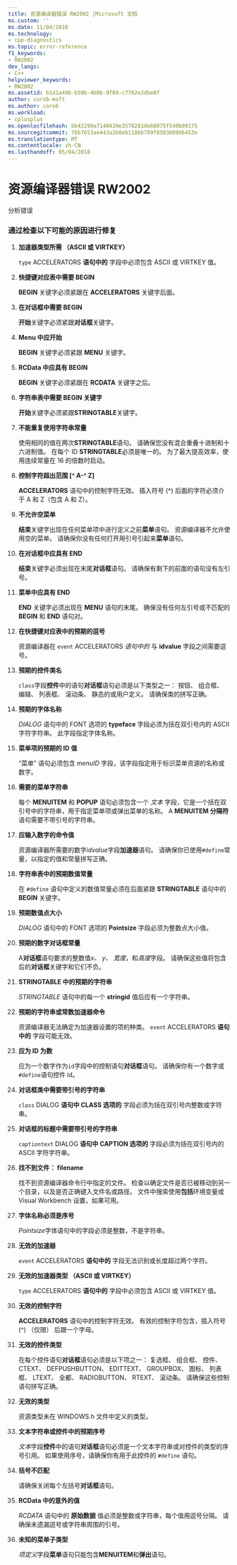 ```yaml
---
title: 资源编译器错误 RW2002 |Microsoft 文档
ms.custom: ''
ms.date: 11/04/2016
ms.technology:
- cpp-diagnostics
ms.topic: error-reference
f1_keywords:
- RW2002
dev_langs:
- C++
helpviewer_keywords:
- RW2002
ms.assetid: b1d1a49b-b50b-4b0b-9f09-c7762e2dbe8f
author: corob-msft
ms.author: corob
ms.workload:
- cplusplus
ms.openlocfilehash: bb42298a7140439e3578281de60075f540b09175
ms.sourcegitcommit: 76b7653ae443a2b8eb1186b789f8503609d6453e
ms.translationtype: MT
ms.contentlocale: zh-CN
ms.lasthandoff: 05/04/2018
---
```

# <a name="resource-compiler-error-rw2002"></a>资源编译器错误 RW2002
分析错误  
  
### <a name="to-fix-by-checking-the-following-possible-causes"></a>通过检查以下可能的原因进行修复  
  
1.  **加速器类型所需 （ASCII 或 VIRTKEY）**  
  
     `type` ACCELERATORS **语句中的** 字段中必须包含 ASCII 或 VIRTKEY 值。  
  
2.  **快捷键对应表中需要 BEGIN**  
  
     **BEGIN** 关键字必须紧跟在 **ACCELERATORS** 关键字后面。  
  
3.  **在对话框中需要 BEGIN**  
  
     **开始**关键字必须紧跟**对话框**关键字。  
  
4.  **Menu 中应开始**  
  
     **BEGIN** 关键字必须紧跟 **MENU** 关键字。  
  
5.  **RCData 中应具有 BEGIN**  
  
     **BEGIN** 关键字必须紧跟在 **RCDATA** 关键字之后。  
  
6.  **字符串表中需要 BEGIN 关键字**  
  
     **开始**关键字必须紧跟**STRINGTABLE**关键字。  
  
7.  **不能重复使用字符串常量**  
  
     使用相同的值在两次**STRINGTABLE**语句。 请确保您没有混合重叠十进制和十六进制值。 在每个 ID **STRINGTABLE**必须是唯一的。 为了最大提高效率，使用连续常量在 16 的倍数时启动。  
  
8.  **控制字符超出范围 [^ A-^ Z]**  
  
     **ACCELERATORS** 语句中的控制字符无效。 插入符号 (**^**) 后面的字符必须介于 A 和 Z（包含 A 和 Z）。  
  
9. **不允许空菜单**  
  
     **结束**关键字出现在任何菜单项中进行定义之前**菜单**语句。 资源编译器不允许使用空的菜单。 请确保你没有任何打开用引号引起来**菜单**语句。  
  
10. **在对话框中应具有 END**  
  
     **结束**关键字必须出现在末尾**对话框**语句。 请确保有剩下的前面的语句没有左引号。  
  
11. **菜单中应具有 END**  
  
     **END** 关键字必须出现在 **MENU** 语句的末尾。 确保没有任何左引号或不匹配的 **BEGIN** 和 **END** 语句对。  
  
12. **在快捷键对应表中的预期的逗号**  
  
     资源编译器在 `event` ACCELERATORS *语句中的* 与 **idvalue** 字段之间需要逗号。  
  
13. **预期的控件类名**  
  
     `class`字段**控件**中的语句**对话框**语句必须是以下类型之一： 按钮、 组合框、 编辑、 列表框、 滚动条、 静态的或用户定义。 请确保类的拼写正确。  
  
14. **预期的字体名称**  
  
     *DIALOG* 语句中的 FONT 选项的 **typeface** 字段必须为括在双引号内的 ASCII 字符字符串。 此字段指定字体名称。  
  
15. **菜单项的预期的 ID 值**  
  
     “菜单”  语句必须包含 *menuID* 字段，该字段指定用于标识菜单资源的名称或数字。  
  
16. **需要的菜单字符串**  
  
     每个 **MENUITEM** 和 **POPUP** 语句必须包含一个 *文本* 字段，它是一个括在双引号中的字符串，用于指定菜单项或弹出菜单的名称。 A **MENUITEM 分隔符**语句需要不带引号的字符串。  
  
17. **应输入数字的命令值**  
  
     资源编译器所需要的数字*idvalue*字段**加速器**语句。 请确保你已使用`#define`常量，以指定的值和常量拼写正确。  
  
18. **字符串表中的预期数值常量**  
  
     在 `#define` 语句中定义的数值常量必须在后面紧跟 **STRINGTABLE** 语句中的 **BEGIN** 关键字。  
  
19. **预期数值点大小**  
  
     *DIALOG* 语句中的 FONT 选项的 **Pointsize** 字段必须为整数点大小值。  
  
20. **预期的数字对话框常量**  
  
     A**对话框**语句要求的整数值*x、 y、 宽度*，和*高度*字段。 请确保这些值将包含后的**对话框**关键字和它们不负。  
  
21. **STRINGTABLE 中的预期的字符串**  
  
     *STRINGTABLE* 语句中的每一个 **stringid** 值后应有一个字符串。  
  
22. **预期的字符串或常数加速器命令**  
  
     资源编译器无法确定为加速器设置的项的种类。 `event` ACCELERATORS **语句中的** 字段可能无效。  
  
23. **应为 ID 为数**  
  
     应为一个数字作为`id`字段中的控制语句**对话框**语句。 请确保你有一个数字或`#define`语句控件 id。  
  
24. **对话框类中需要带引号的字符串**  
  
     `class` DIALOG **语句中 CLASS 选项的** 字段必须为括在双引号内整数或字符串。  
  
25. **对话框的标题中需要带引号的字符串**  
  
     `captiontext` DIALOG **语句中 CAPTION 选项的** 字段必须为括在双引号内的 ASCII 字符字符串。  
  
26. **找不到文件： filename**  
  
     找不到资源编译器命令行中指定的文件。 检查以确定文件是否已被移动到另一个目录，以及是否正确键入文件名或路径。 文件中搜索使用**包括**环境变量或 Visual Workbench 设置，如果可用。  
  
27. **字体名称必须是序号**  
  
     *Pointsize*字体语句中的字段必须是整数，不是字符串。  
  
28. **无效的加速器**  
  
     `event` ACCELERATORS **语句中的** 字段无法识别或长度超过两个字符。  
  
29. **无效的加速器类型 （ASCII 或 VIRTKEY）**  
  
     `type` ACCELERATORS **语句中的** 字段中必须包含 ASCII 或 VIRTKEY 值。  
  
30. **无效的控制字符**  
  
     **ACCELERATORS** 语句中的控制字符无效。 有效的控制字符包含，插入符号 (^) （仅限） 后跟一个字母。  
  
31. **无效的控件类型**  
  
     在每个控件语句**对话框**语句必须是以下项之一： 复选框、 组合框、 控件、 CTEXT、 DEFPUSHBUTTON、 EDITTEXT、 GROUPBOX、 图标、 列表框、 LTEXT、 全都、 RADIOBUTTON、 RTEXT、 滚动条。 请确保这些控制语句拼写正确。  
  
32. **无效的类型**  
  
     资源类型未在 WINDOWS.h 文件中定义的类型。  
  
33. **文本字符串或控件中的预期序号**  
  
     *文本*字段**控件**中的语句**对话框**语句必须是一个文本字符串或对控件的类型的序号引用。 如果使用序号，请确保你有用于此控件的 `#define` 语句。  
  
34. **括号不匹配**  
  
     请确保关闭每个左括号**对话框**语句。  
  
35. **RCData 中的意外的值**  
  
     *RCDATA* 语句中的 **原始数据** 值必须是整数或字符串，每个值用逗号分隔。 请确保未遗漏逗号或字符串周围的引号。  
  
36. **未知的菜单子类型**  
  
     *项定义*字段**菜单**语句只能包含**MENUITEM**和**弹出**语句。